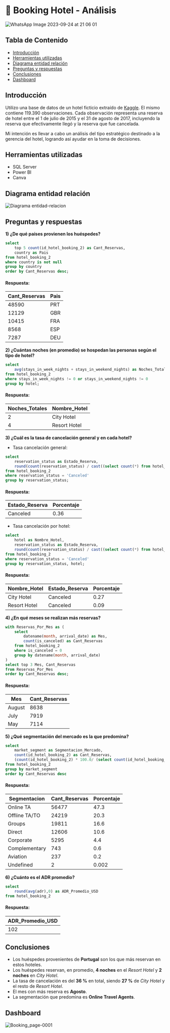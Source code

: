 # 🏨 Booking Hotel - Análisis
![WhatsApp Image 2023-09-24 at 21 06 01](https://github.com/marina-95/Booking-Hotel-Analysis/assets/144913530/9fb57506-3291-4a88-8a8c-dcb1336d4d7a)

## Tabla de Contenido
- [Introducción](#introducción)
- [Herramientas utilizadas](#herramientas-utilizadas)
- [Diagrama entidad relación](#diagrama-entidad-relación)
- [Preguntas y respuestas](#preguntas-y-respuestas)
- [Conclusiones](#conclusiones)
- [Dashboard](#dashboard)

## Introducción
Utilizo una base de datos de un hotel ficticio extraído de [Kaggle](https://www.kaggle.com/datasets/mojtaba142/hotel-booking). 
El mismo contiene 119.390 observaciones. Cada observación representa una reserva de hotel entre el 1 de julio de 2015 y el 31 de agosto de 2017, incluyendo la reserva que efectivamente llegó y la reserva que fue cancelada.

Mi intención es llevar a cabo un análisis del tipo estratégico destinado a la gerencia del hotel, logrando así ayudar en la toma de decisiones. 

## Herramientas utilizadas
- SQL Server
- Power BI
- Canva

## Diagrama entidad relación
![Diagrama entidad-relacion](https://github.com/marina-95/Booking-Hotel-Analysis/assets/144913530/66e2c1fd-1dd9-45ea-be38-fc101d4d08b7)
## Preguntas y respuestas
**1) ¿De qué países provienen los huéspedes?**

````sql
select 
	top 5 count(id_hotel_booking_2) as Cant_Reservas, 
	country as Pais
from hotel_booking_2
where country is not null
group by country
order by Cant_Reservas desc;
````
#### Respuesta:
| Cant_Reservas | Pais   |
| ------------- | ------ |
| 48590         | PRT    |
| 12129         | GBR    |
| 10415         | FRA    |
| 8568          | ESP    |
| 7287          | DEU    |

**2) ¿Cuántas noches (en promedio) se hospedan las personas según el tipo de hotel?**

````sql
select 
	avg(stays_in_week_nights + stays_in_weekend_nights) as Noches_Totales, hotel as Nombre_Hotel
from hotel_booking_2
where stays_in_week_nights != 0 or stays_in_weekend_nights != 0
group by hotel;
````
#### Respuesta:
| Noches_Totales | Nombre_Hotel   |
| -------------- | -------------- |
| 2              | City Hotel     |
| 4              | Resort Hotel   |

**3) ¿Cuál es la tasa de cancelación general y en cada hotel?**
- Tasa cancelación general:
````sql
select 
	reservation_status as Estado_Reserva, 
	round(count(reservation_status) / cast((select count(*) from hotel_booking_2) as decimal(8,2)), 2) as Porcentaje
from hotel_booking_2
where reservation_status = 'Canceled'
group by reservation_status;
````
#### Respuesta:
| Estado_Reserva | Porcentaje |
| -------------- | ---------- |
| Canceled       | 0.36       |

- Tasa cancelación por hotel:
````sql
select 
	hotel as Nombre_Hotel, 
	reservation_status as Estado_Reserva, 
	round(count(reservation_status) / cast((select count(*) from hotel_booking_2) as decimal(8,2)), 2) as Porcentaje
from hotel_booking_2
where reservation_status = 'Canceled'
group by reservation_status, hotel;
````
#### Respuesta:
| Nombre_Hotel   | Estado_Reserva | Porcentaje |
| -------------- | -------------- | ---------- |
| City Hotel     | Canceled       | 0.27       |
| Resort Hotel   | Canceled       | 0.09       |

**4) ¿En qué meses se realizan más reservas?**
````sql
with Reservas_Por_Mes as (
    select
        datename(month, arrival_date) as Mes,
        count(is_canceled) as Cant_Reservas
    from hotel_booking_2
    where is_canceled = 0
    group by datename(month, arrival_date)
)
select top 3 Mes, Cant_Reservas
from Reservas_Por_Mes
order by Cant_Reservas desc;
````
#### Respuesta:
| Mes    | Cant_Reservas | 
| ------ | ------------- |
| August | 8638          |
| July   | 7919          | 
| May    | 7114          |

**5) ¿Qué segmentación del mercado es la que predomina?**
````sql
select 
	market_segment as Segmentacion_Mercado, 
	count(id_hotel_booking_2) as Cant_Reservas, 
	(count(id_hotel_booking_2) * 100.0/ (select count(id_hotel_booking_2) from hotel_booking_2)) as Porcentaje
from hotel_booking_2
group by market_segment
order by Cant_Reservas desc
````
#### Respuesta:
| Segmentacion  | Cant_Reservas | Porcentaje |
| ------------- | ------------- |----------- |
| Online TA     | 56477         | 47.3       |
| Offline TA/TO | 24219         | 20.3       |
| Groups        | 19811         | 16.6       |
| Direct        | 12606         | 10.6       |
| Corporate     | 5295          | 4.4        |
| Complementary | 743           | 0.6        |
| Aviation      | 237           | 0.2        |
| Undefined     | 2             | 0.002      |

**6) ¿Cuánto es el ADR promedio?**
````sql
select 
	round(avg(adr),0) as ADR_Promedio_USD
from hotel_booking_2
````
#### Respuesta:
| ADR_Promedio_USD  |
| ----------------- | 
| 102               |

## Conclusiones
- Los huéspedes provenientes de  **Portugal** son los que más reservan en estos hoteles.
- Los huéspedes reservan, en promedio, **4 noches** en el _Resort Hotel_ y **2 noches** en _City Hotel_.
- La tasa de cancelación es del **36 %** en total, siendo **27 %** de _City Hotel_ y el resto de _Resort Hotel_.
- El mes con más reserva es **Agosto**.
- La segmentación que predomina es **Online Travel Agents**.

## Dashboard
![Booking_page-0001](https://github.com/marina-95/Booking-Hotel-Analisis/assets/144913530/d119edb3-1862-4240-9f68-af19ae7252ee)
